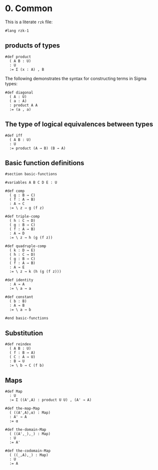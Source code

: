 # 0. Common

This is a literate `rzk` file:

```rzk
#lang rzk-1
```

## products of types

```rzk
#def product
  ( A B : U)
  : U
  := Σ (x : A) , B
```

The following demonstrates the syntax for constructing terms in Sigma types:

```rzk
#def diagonal
  ( A : U)
  ( a : A)
  : product A A
  := (a , a)
```

## The type of logical equivalences between types

```rzk
#def iff
  ( A B : U)
  : U
  := product (A → B) (B → A)
```

## Basic function definitions

```rzk
#section basic-functions

#variables A B C D E : U

#def comp
  ( g : B → C)
  ( f : A → B)
  : A → C
  := \ z → g (f z)

#def triple-comp
  ( h : C → D)
  ( g : B → C)
  ( f : A → B)
  : A → D
  := \ z → h (g (f z))

#def quadruple-comp
  ( k : D → E)
  ( h : C → D)
  ( g : B → C)
  ( f : A → B)
  : A → E
  := \ z → k (h (g (f z)))

#def identity
  : A → A
  := \ a → a

#def constant
  ( b : B)
  : A → B
  := \ a → b

#end basic-functions
```

## Substitution

```rzk title="Reindexing a type family along a function into the base type"
#def reindex
  ( A B : U)
  ( f : B → A)
  ( C : A → U)
  : B → U
  := \ b → C (f b)
```

## Maps

```rzk
#def Map
  : U
  := Σ ((A',A) : product U U) , (A' → A)

#def the-map-Map
  ( ((A',A),α) : Map)
  : A' → A
  := α

#def the-domain-Map
  ( ((A',_),_) : Map)
  : U
  := A'

#def the-codomain-Map
  ( ((_,A),_) : Map)
  : U
  := A
```
